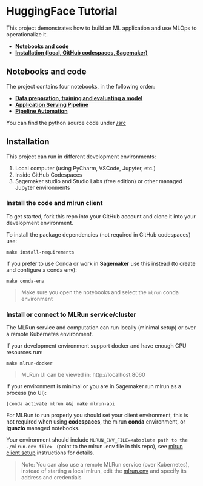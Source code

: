 # HuggingFace Tutorial

This project demonstrates how to build an ML application and use MLOps to operationalize it.

- [**Notebooks and code**](#notebooks)
- [**Installation (local, GitHub codespaces, Sagemaker)**](#installation)

<a id="notebooks"></a>
## Notebooks and code 

The project contains four notebooks, in the following order:

- [**Data preparation, training and evaluating a model**](./01-dataprep-train-test.ipynb)
- [**Application Serving Pipeline**](./02-serving-pipeline.ipynb)
- [**Pipeline Automation**](./03-automation.ipynb)

You can find the python source code under [/src](./src)

<a id="installation"></a>
## Installation

This project can run in different development environments:
1. Local computer (using PyCharm, VSCode, Jupyter, etc.)
2. Inside GitHub Codespaces 
3. Sagemaker studio and Studio Labs (free edition) or other managed Jupyter environments

### Install the code and mlrun client 

To get started, fork this repo into your GitHub account and clone it into your development environment.

To install the package dependencies (not required in GitHub codespaces) use:
 
    make install-requirements
    
If you prefer to use Conda or work in **Sagemaker** use this instead (to create and configure a conda env):

    make conda-env

> Make sure you open the notebooks and select the `mlrun` conda environment 
 
### Install or connect to MLRun service/cluster

The MLRun service and computation can run locally (minimal setup) or over a remote Kubernetes environment.

If your development environment support docker and have enough CPU resources run:

    make mlrun-docker
    
> MLRun UI can be viewed in: http://localhost:8060
    
If your environment is minimal or you are in Sagemaker run mlrun as a process (no UI):

    [conda activate mlrun &&] make mlrun-api
 
For MLRun to run properly you should set your client environment, this is not required when using **codespaces**, the mlrun **conda** environment, or **iguazio** managed notebooks.

Your environment should include `MLRUN_ENV_FILE=<absolute path to the ./mlrun.env file> ` (point to the mlrun .env file in this repo), see [mlrun client setup](https://docs.mlrun.org/en/latest/install/remote.html) instructions for details.  
     
> Note: You can also use a remote MLRun service (over Kubernetes), instead of starting a local mlrun, 
> edit the [mlrun.env](./mlrun.env) and specify its address and credentials  
